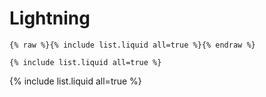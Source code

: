 # Lightning

```
{% raw %}{% include list.liquid all=true %}{% endraw %}

{% include list.liquid all=true %}
```

{% include list.liquid all=true %}
